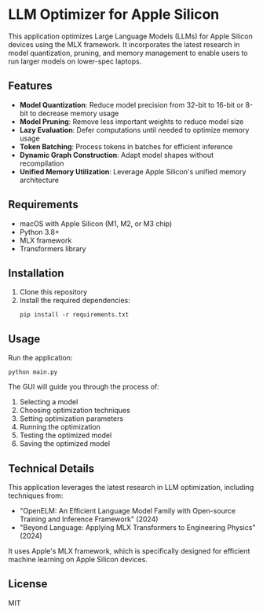 # LLM Optimizer for Apple Silicon

This application optimizes Large Language Models (LLMs) for Apple Silicon devices using the MLX framework. It incorporates the latest research in model quantization, pruning, and memory management to enable users to run larger models on lower-spec laptops.

## Features

- **Model Quantization**: Reduce model precision from 32-bit to 16-bit or 8-bit to decrease memory usage
- **Model Pruning**: Remove less important weights to reduce model size
- **Lazy Evaluation**: Defer computations until needed to optimize memory usage
- **Token Batching**: Process tokens in batches for efficient inference
- **Dynamic Graph Construction**: Adapt model shapes without recompilation
- **Unified Memory Utilization**: Leverage Apple Silicon's unified memory architecture

## Requirements

- macOS with Apple Silicon (M1, M2, or M3 chip)
- Python 3.8+
- MLX framework
- Transformers library

## Installation

1. Clone this repository
2. Install the required dependencies:
   ```
   pip install -r requirements.txt
   ```

## Usage

Run the application:
```
python main.py
```

The GUI will guide you through the process of:
1. Selecting a model
2. Choosing optimization techniques
3. Setting optimization parameters
4. Running the optimization
5. Testing the optimized model
6. Saving the optimized model

## Technical Details

This application leverages the latest research in LLM optimization, including techniques from:
- "OpenELM: An Efficient Language Model Family with Open-source Training and Inference Framework" (2024)
- "Beyond Language: Applying MLX Transformers to Engineering Physics" (2024)

It uses Apple's MLX framework, which is specifically designed for efficient machine learning on Apple Silicon devices.

## License

MIT
